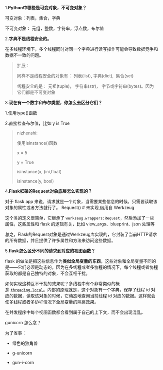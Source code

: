 1.**Python中哪些是可变对象，不可变对象？**

可变对象：列表，集合，字典

不可变对象： 元组，整数，字符串，浮点数，布尔值



2.**字典不是线程安全的。**

在多线程环境下，多个线程同时对同一个字典进行读写操作可能会导致数据竞争和数据不一致的问题。

> 扩展：
> 
> 同样不是线程安全的对象有： 列表(list), 字典(dict),  集合(set)
> 
> 线程安全的是： 元祖(tuple)， 字符串(str)， 字节或字符串(bytes)。因为它们都是不可变对象





3.**现在有一个数字和布尔类型，你怎么去区分它们？**

1.使用type()函数

2.直接检查布尔值，比如 y is True



> nizhenshi: 
> 
> 使用isinstance()函数
> 
> x = 5
> 
> y = True
> 
> isinstance(x, (ini,float)
> 
> isinstance(y, bool)



4.**Flask框架的Request对象底层怎么实现的？**

对于 flask app 来说，请求就是一个对象，当需要某些信息的时候，只需要读取该对象的属性或者方法就行了。
Request() # 未实现,借用自 Werkzeug

这个类的定义很简单，它继承了 `werkzeug.wrappers:Request`，然后添加了一些属性，这些属性和 flask 的逻辑有关，比如 view_args、blueprint、json 处理等



总之，Flask的Request对象是通过Werkzeug库实现的，它封装了当前HTTP请求的所有数据，并且提供了许多属性和方法来访问这些数据。



5.**flask怎么区分不同的请求到对应的视图函数？**

flask 的做法是把这些信息作为**类似全局变量的东西**，这些对象和全局变量不同的是——它们必须是动态的，因为在多线程或者多协程的情况下，每个线程或者协程获取的都是自己独特的对象，不会互相干扰。

如何实现这种互不干扰的效果呢？多线程中有个非常类似的概念 [`threading.local`](http://stackoverflow.com/questions/104983/what-is-thread-local-storage-in-python-and-why-do-i-need-it#)。内部的原理就是，这个对象有一个字典，保存了线程 id 对应的数据，读取该对象的时候，它动态地查询当前线程 id 对应的数据。这样就会使多线程或者多协程情况下全局变量的隔离效果。



在并发程序中每个视图函数都会看到属于自己的上下文，而不会出现混乱。



 gunicorn 怎么念？

为了省事：

- 绿色的独角兽

- g-unicorn

- gun-i-corn


